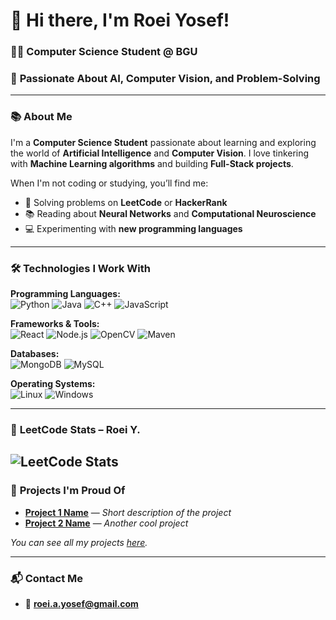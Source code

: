 # 👋 Hi there, I'm Roei Yosef!  
### 🧑‍🎓 **Computer Science Student @ BGU**  
### 🚀 **Passionate About AI, Computer Vision, and Problem-Solving**

---

### 📚 **About Me**
I'm a **Computer Science Student** passionate about learning and exploring the world of **Artificial Intelligence** and **Computer Vision**. I love tinkering with **Machine Learning algorithms** and building **Full-Stack projects**.

When I'm not coding or studying, you’ll find me:  
- 🧠 Solving problems on **LeetCode** or **HackerRank**  
- 📚 Reading about **Neural Networks** and **Computational Neuroscience**  
- 💻 Experimenting with **new programming languages**

---

### 🛠️ **Technologies I Work With**

**Programming Languages:**  
![Python](https://img.shields.io/badge/-Python-000?&logo=Python) ![Java](https://img.shields.io/badge/-Java-000?&logo=Java) ![C++](https://img.shields.io/badge/-C++-000?&logo=C%2B%2B) ![JavaScript](https://img.shields.io/badge/-JavaScript-000?&logo=JavaScript)

**Frameworks & Tools:**  
![React](https://img.shields.io/badge/-React-000?&logo=React) ![Node.js](https://img.shields.io/badge/-Node.js-000?&logo=Node.js) ![OpenCV](https://img.shields.io/badge/-OpenCV-000?&logo=OpenCV) ![Maven](https://img.shields.io/badge/-Maven-000?&logo=ApacheMaven)

**Databases:**  
![MongoDB](https://img.shields.io/badge/-MongoDB-000?&logo=MongoDB) ![MySQL](https://img.shields.io/badge/-MySQL-000?&logo=MySQL)

**Operating Systems:**  
![Linux](https://img.shields.io/badge/-Linux-000?&logo=Linux) ![Windows](https://img.shields.io/badge/-Windows-000?&logo=Windows)

---
### 🧠 **LeetCode Stats – Roei Y.**
![LeetCode Stats](https://leetcard.jacoblin.cool/user8771oX?theme=unicorn&font=Cascadia)
---

### 💼 **Projects I'm Proud Of**

-  **[Project 1 Name](https://github.com/yourusername/project1)** — *Short description of the project*
-  **[Project 2 Name](https://github.com/yourusername/project2)** — *Another cool project*

*You can see all my projects [here](https://github.com/roeiyosef?tab=repositories).*

---

### 📬 **Contact Me**
- 📧 **[roei.a.yosef@gmail.com](mailto:roei.a.yosef@gmail.com)**  
